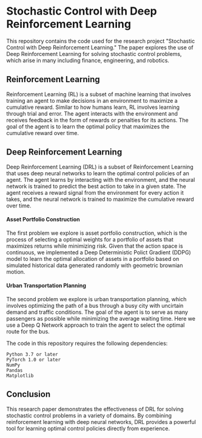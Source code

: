 # Stochastic Control with Deep Reinforcement Learning

This repository contains the code used for the research project "Stochastic Control with Deep Reinforcement Learning." 
The paper explores the use of Deep Reinforcement Learning for solving stochastic control problems, which arise 
in many including finance, engineering, and robotics.

## Reinforcement Learning

Reinforcement Learning (RL) is a subset of machine learning that involves training an agent to make decisions in an 
environment to maximize a cumulative reward. Similar to how humans learn, RL involves learning through trial and error. The 
agent interacts with the environment and receives feedback in the form of rewards or penalties for its actions. The goal 
of the agent is to learn the optimal policy that maximizes the cumulative reward over time. 

## Deep Reinforcement Learning

Deep Reinforcement Learning (DRL) is a subset of Reinforcement Learning that uses deep neural networks 
to learn the optimal control policies of an agent. The agent learns by interacting with the environment, 
and the neural network is trained to predict the best action to take in a given state. The agent receives 
a reward signal from the environment for every action it takes, and the neural network is trained to maximize 
the cumulative reward over time.

#### Asset Portfolio Construction

The first problem we explore is asset portfolio construction, which is the process of selecting a optimal weights for a portfolio 
of assets that maximizes returns while minimizing risk. Given that the action space is continuous, we implemented a 
Deep Deterministic Polict Gradient (DDPG) model to learn the optimal allocation of assets in a portfolio based on simulated historical 
data generated randomly with geometric brownian motion.

#### Urban Transportation Planning

The second problem we explore is urban transportation planning, which involves optimizing the path of a bus through a busy city with 
uncirtain demand and traffic conditions. The goal of the agent is to serve as many passengers as possible while minimizing the average 
waiting time. Here we use a Deep Q Network approach to train the agent to select the optimal route for the bus.

The code in this repository requires the following dependencies:

    Python 3.7 or later
    PyTorch 1.0 or later
    NumPy
    Pandas
    Matplotlib

## Conclusion

This research paper demonstrates the effectiveness of DRL for solving stochastic control problems in a variety of domains. 
By combining reinforcement learning with deep neural networks, DRL provides a powerful tool for learning optimal control 
policies directly from experience.
